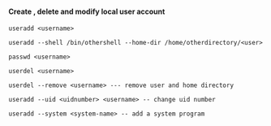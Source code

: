 #### Create , delete and modify local user account

`
useradd <username> 
`

`
useradd --shell /bin/othershell --home-dir /home/otherdirectory/<user>  
`

`passwd <username>
`

`
userdel <username>
`

`
userdel --remove <username> --- remove user and home directory
`

`
useradd --uid <uidnumber> <username> -- change uid number
`

`
useradd --system <system-name> -- add a system program 
`

